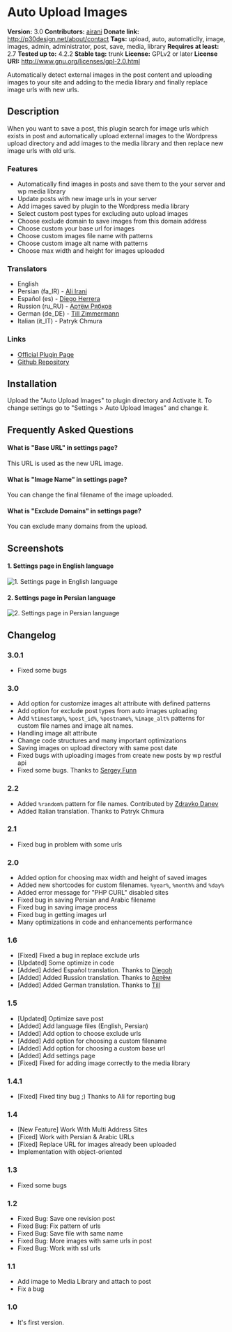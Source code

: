 # Auto Upload Images #
**Version:** 3.0
**Contributors:** [airani](https://profiles.wordpress.org/airani/)
**Donate link:** http://p30design.net/about/contact
**Tags:** upload, auto, automaticlly, image, images, admin, administrator, post, save, media, library
**Requires at least:** 2.7
**Tested up to:** 4.2.2
**Stable tag:** trunk
**License:** GPLv2 or later
**License URI:** http://www.gnu.org/licenses/gpl-2.0.html

Automatically detect external images in the post content and uploading images to your site and adding to the media library and finally replace image urls with new urls.

## Description ##

When you want to save a post, this plugin search for image urls which exists in post and automatically upload external images to the Wordpress upload directory and add images to the media library and then replace new image urls with old urls.

### Features ###

* Automatically find images in posts and save them to the your server and wp media library
* Update posts with new image urls in your server
* Add images saved by plugin to the Wordpress media library
* Select custom post types for excluding auto upload images
* Choose exclude domain to save images from this domain address
* Choose custom your base url for images
* Choose custom images file name with patterns
* Choose custom image alt name with patterns
* Choose max width and height for images uploaded


### Translators ###

* English
* Persian (fa_IR) - [Ali Irani](http://p30design.net)
* Español (es) - [Diego Herrera](https://github.com/diegoh)
* Russion (ru_RU) - [Артём Рябков](https://github.com/rad96)
* German (de_DE) - [Till Zimmermann](https://github.com/tillz)
* Italian (it_IT) - Patryk Chmura


### Links ###

* [Official Plugin Page](http://p30design.net/1391/08/wp-auto-upload-images.html)
* [Github Repository](https://github.com/airani/wp-auto-upload)

## Installation ##

Upload the "Auto Upload Images" to plugin directory and Activate it.
To change settings go to "Settings > Auto Upload Images" and change it.

## Frequently Asked Questions ##

#### What is "Base URL" in settings page? ####
This URL is used as the new URL image.

#### What is "Image Name" in settings page? ####
You can change the final filename of the image uploaded.

#### What is "Exclude Domains" in settings page? ####
You can exclude many domains from the upload.

## Screenshots ##

#### 1. Settings page in English language ####
![1. Settings page in English language](https://s.w.org/plugins/auto-upload-images/screenshot-1.png)

#### 2. Settings page in Persian language ####
![2. Settings page in Persian language](https://s.w.org/plugins/auto-upload-images/screenshot-2.png)


## Changelog ##

### 3.0.1 ###
* Fixed some bugs

### 3.0 ###
* Add option for customize images alt attribute with defined patterns
* Add option for exclude post types from auto images uploading
* Add `%timestamp%`, `%post_id%`, `%postname%`, `%image_alt%` patterns for custom file names and image alt names.
* Handling image alt attribute
* Change code structures and many important optimizations
* Saving images on upload directory with same post date
* Fixed bugs with uploading images from create new posts by wp restful api
* Fixed some bugs. Thanks to [Sergey Funn](https://github.com/racypepper)

### 2.2 ###
* Added `%random%` pattern for file names. Contributed by [Zdravko Danev](https://github.com/zdanev)
* Added Italian translation. Thanks to Patryk Chmura

### 2.1 ###
* Fixed bug in problem with some urls

### 2.0 ###
* Added option for choosing max width and height of saved images
* Added new shortcodes for custom filenames. `%year%`, `%month%` and `%day%`
* Added error message for "PHP CURL" disabled sites
* Fixed bug in saving Persian and Arabic filename
* Fixed bug in saving image process
* Fixed bug in getting images url
* Many optimizations in code and enhancements performance

### 1.6 ###
* [Fixed] Fixed a bug in replace exclude urls
* [Updated] Some optimize in code
* [Added] Added Español translation. Thanks to [Diegoh](https://github.com/diegoh)
* [Added] Added Russion translation. Thanks to [Артём](https://github.com/rad96)
* [Added] Added German translation. Thanks to [Till](https://github.com/tillz)

### 1.5 ###
* [Updated] Optimize save post
* [Added] Add language files (English, Persian)
* [Added] Add option to choose exclude urls
* [Added] Add option for choosing a custom filename
* [Added] Add option for choosing a custom base url
* [Added] Add settings page
* [Fixed] Fixed for adding image correctly to the media library

### 1.4.1 ###
* [Fixed] Fixed tiny bug ;) Thanks to Ali for reporting bug

### 1.4 ###
* [New Feature] Work With Multi Address Sites
* [Fixed] Work with Persian & Arabic URLs
* [Fixed] Replace URL for images already been uploaded
* Implementation with object-oriented

### 1.3 ###
* Fixed some bugs

### 1.2 ###
* Fixed Bug: Save one revision post
* Fixed Bug: Fix pattern of urls
* Fixed Bug: Save file with same name
* Fixed Bug: More images with same urls in post
* Fixed Bug: Work with ssl urls

### 1.1 ###
* Add image to Media Library and attach to post
* Fix a bug

### 1.0 ###
* It's first version.
